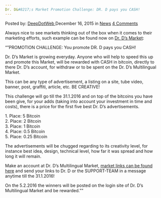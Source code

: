 ```yaml
---
Dr. D&#8217;s Market Promotion Challenge: DR. D pays you CASH!
---
```

<article class="post-listing post-12571 post type-post status-publish format-standard hentry category-news tag-cash tag-challenge tag-dr tag-ds tag-market tag-pays tag-promotion">
    <div class="post-inner">
        <span>Posted by: <a href="https://www.deepdotweb.com/author/admin/" title="">DeepDotWeb </a></span>
    <span>December 16, 2015</span>
    <span>in <a href="https://www.deepdotweb.com/category/news/" rel="category tag">News</a></span>
    <span><a href="https://www.deepdotweb.com/2015/12/16/dr-ds-market-promotion-challenge/#comments">4 Comments</a></span>
    </p>
    <div class="clear"></div>
    <div class="entry">
    <p>Always nice to see markets thinking out of the box when it comes to their marketing efforts, such example can be found now on <a href="http://www.deepdotweb.com/marketplace-directory/listing/mr-nice-guy/">Dr. D&#8217;s Market</a>:</p>
    <p>&#8220;&#8221;PROMOTION CHALLENGE: You promote DR. D pays you CASH!</p>
    <p>Dr. D&#8217;s Market is growing everyday. Anyone who will help to speed this up and promote this Market, will be rewarded with CASH in bitcoin, directly to there Dr. D&#8217;s account, for withdraw or to be spent on the Dr. D&#8217;s Multilingual Market.</p>
    <p>This can be any type of advertisement, a listing on a site, tube video, banner, post, graffiti, article, etc. BE CREATIVE!</p>
    <p>This challenge will go till the 31.1.2016 and on top of the bitcoins you have been give, for your adds (taking into account your investment in time and costs), there is a price for the first five best Dr. D&#8217;s advertisements.</p>
    <p>1. Place: 5 Bitcoin<br/>
    2. Place: 2 Bitcoin<br/>
    3. Place: 1 Bitcoin<br/>
    4. Place: 0.5 Bitcoin<br/>
    5. Place: 0.25 Bitcoin</p>
    <p>The advertisements will be chugged regarding to its creativity level, for instance best idea, design, technical level, how far it was spread and how long it will remain.</p>
    <p>Make an account at Dr. D&#8217;s Multilingual Market, <a href="https://www.deepdotweb.com/marketplace-directory/listing/mr-nice-guy/">market links can be found here</a> and send your links to Dr. D or the SUPPORT-TEAM in a message anytime till the 31.1.2016!</p>
    <p>On the 5.2.2016 the winners will be posted on the login site of Dr. D&#8217;s Multilingual Market and be rewarded.&#8221;&#8221;</p>
    </div>
    <span style="display:none"><a href="https://www.deepdotweb.com/tag/cash/" rel="tag">cash</a> <a href="https://www.deepdotweb.com/tag/challenge/" rel="tag">challenge</a> <a href="https://www.deepdotweb.com/tag/dr/" rel="tag">dr</a> <a href="https://www.deepdotweb.com/tag/ds/" rel="tag">ds</a> <a href="https://www.deepdotweb.com/tag/market/" rel="tag">market</a> <a href="https://www.deepdotweb.com/tag/pays/" rel="tag">pays</a> <a href="https://www.deepdotweb.com/tag/promotion/" rel="tag">promotion</a></span> <span style="display:none" class="updated">2015-12-16</span>
    <div style="display:none" class="vcard author" itemprop="author" itemscope itemtype="http://schema.org/Person"><strong class="fn" itemprop="name"><a href="https://www.deepdotweb.com/author/admin/" title="Posts by DeepDotWeb" rel="author">DeepDotWeb</a></strong></div>
    </div>
</article>

